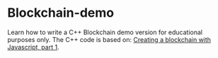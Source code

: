 # Blockchain-demo

Learn how to write a C++ Blockchain demo version for educational purposes only.
The C++ code is based on:
[Creating a blockchain with Javascript, part 1](https://www.youtube.com/watch?v=zVqczFZr124).

